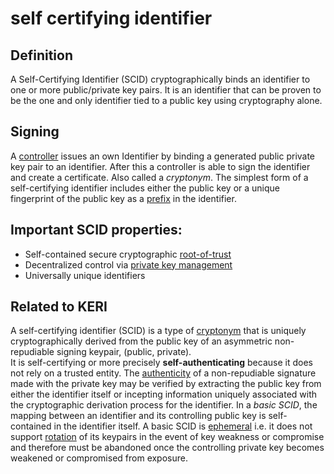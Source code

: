 # self certifying identifier
## Definition

A Self-Certifying Identifier (SCID) cryptographically binds an identifier to one or more public/private key pairs. It is an identifier that can be proven to be the one and only identifier tied to a public key using cryptography alone.

## Signing

A [controller](controller) issues an own Identifier by binding a generated public private key pair to an identifier. After this a controller is able to sign the identifier and create a certificate. Also called a _cryptonym_. The simplest form of a self-certifying identifier includes either the public key or a unique fingerprint of the public key as a [prefix](prefix) in the identifier.

## Important SCID properties: 
- Self-contained secure cryptographic [root-of-trust](root-of-trust)
- Decentralized control via [private key management](PKI)
- Universally unique identifiers

## Related to KERI
A self-certifying identifier (SCID) is a type of [cryptonym](cryptonym) that is uniquely cryptographically derived from the public key of an asymmetric non-repudiable signing keypair, (public, private).  
It is self-certifying or more precisely **self-authenticating** because it does not rely on a trusted entity. The [authenticity](authenticity) of a non-repudiable signature made with the private key may be verified by extracting the public key from either the identifier itself or incepting information uniquely associated with the cryptographic derivation process for the identifier. In a *basic SCID*, the mapping between an identifier and its controlling public key is self-contained in the identifier itself. A basic SCID is [ephemeral](ephemeral) i.e. it does not support [rotation](rotation) of its keypairs in the event of key weakness or compromise and therefore must be abandoned once the controlling private key becomes weakened or compromised from exposure.